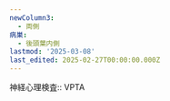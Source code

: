 ```yaml
---
newColumn3:
  - 両側
病巣:
  - 後頭葉内側
lastmod: '2025-03-08'
last_edited: 2025-02-27T00:00:00.000Z
---
```


神経心理検査:: VPTA
